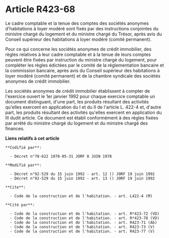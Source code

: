 # Article R423-68

Le cadre comptable et la tenue des comptes des sociétés anonymes d'habitations à loyer modéré sont fixés par des instructions
conjointes du ministre chargé du logement et du ministre chargé du Trésor, après avis du Conseil supérieur des habitations à
loyer modéré (comité permanent).

Pour ce qui concerne les sociétés anonymes de crédit immobilier, des règles relatives à leur cadre comptable et à la tenue de
leurs comptes peuvent être fixées par instruction du ministre chargé du logement, pour compléter les règles édictées par le
comité de la réglementation bancaire et la commission bancaire, après avis du Conseil supérieur des habitations à loyer
modéré (comité permanent) et de la chambre syndicale des sociétés anonymes de crédit immobilier.

Les sociétés anonymes de crédit immobilier établissent à compter de l'exercice ouvert le 1er janvier 1992 pour chaque
exercice comptable un document distinguant, d'une part, les produits résultant des activités qu'elles exercent en application
du I et du II de l'article L. 422-4 et, d'autre part, les produits résultant des activités qu'elles exercent en application
du III dudit article. Ce document est établi conformément à des règles fixées par arrêté du ministre chargé du logement et du
ministre chargé des finances.

**Liens relatifs à cet article**

	**Codifié par**:

	  - Décret n°78-622 1978-05-31 JORF 8 JUIN 1978

	**Modifié par**:

	  - Décret n°92-529 du 15 juin 1992 - art. 12 () JORF 19 juin 1992
	  - Décret n°92-529 du 15 juin 1992 - art. 13 () JORF 19 juin 1992

	**Cite**:

	  - Code de la construction et de l'habitation. - art. L422-4 (M)

	**Cité par**:

	  - Code de la construction et de l'habitation. - art. R*423-72 (VD)
	  - Code de la construction et de l'habitation. - art. R*423-78 (VD)
	  - Code de la construction et de l'habitation. - art. R423-71 (Ab)
	  - Code de la construction et de l'habitation. - art. R423-73 (V)
	  - Code de la construction et de l'habitation. - art. R423-77 (V)
